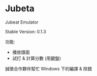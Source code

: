Jubeta
======

Jubeat Emulator

Stable Version: 0.1.3

功能:
+ 播放譜面
+ 試打 & 計算分數 (用鍵盤)

誠徵合作夥伴幫忙 Windows 下的編譯 & 除錯

